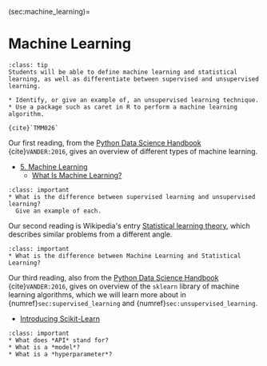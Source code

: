 (sec:machine_learning)=
# Machine Learning

```{admonition} Learning Outcome
:class: tip
Students will be able to define machine learning and statistical learning, as well as differentiate between supervised and unsupervised learning. 
```

```{admonition} Sample Tasks
* Identify, or give an example of, an unsupervised learning technique.
* Use a package such as caret in R to perform a machine learning algorithm.

{cite}`TMM026`
```

Our first reading, from the [Python Data Science Handbook](https://jakevdp.github.io/PythonDataScienceHandbook/) {cite}`VANDER:2016`, gives an overview of different types of machine learning.
* [5. Machine Learning](https://jakevdp.github.io/PythonDataScienceHandbook/05.00-machine-learning.html)
  * [What Is Machine Learning?](https://jakevdp.github.io/PythonDataScienceHandbook/05.01-what-is-machine-learning.html)
	
```{admonition} Reading Question
:class: important
* What is the difference between supervised learning and unsupervised learning?
  Give an example of each.
```	

Our second reading is Wikipedia's entry [Statistical learning theory](https://en.wikipedia.org/wiki/Statistical_learning_theory), which describes similar problems from a different angle.


```{admonition} Reading Question
:class: important
* What is the difference between Machine Learning and Statistical Learning?
```

Our third reading, also from the [Python Data Science Handbook](https://jakevdp.github.io/PythonDataScienceHandbook/) {cite}`VANDER:2016`, gives on overview of the `sklearn` library of machine learning algorithms, which we will learn more about in {numref}`sec:supervised_learning` and {numref}`sec:unsupervised_learning`.
* [Introducing Scikit-Learn](https://jakevdp.github.io/PythonDataScienceHandbook/05.02-introducing-scikit-learn.html)

```{admonition} Reading Questions
:class: important
* What does *API* stand for?
* What is a *model*?
* What is a *hyperparameter*?
```





	
  

